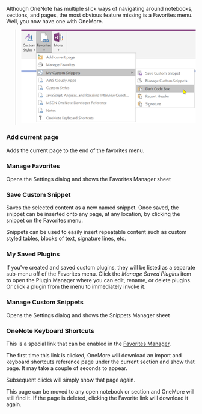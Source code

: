 Although OneNote has multiple slick ways of navigating around notebooks, sections, and pages,
the most obvious feature missing is a Favorites menu. Well, you now have one with OneMore.

> ![Favorites Menu](images/FavoritesMenu.png)

### Add current page
Adds the current page to the end of the favorites menu.

### Manage Favorites
Opens the Settings dialog and shows the Favorites Manager sheet

### Save Custom Snippet
Saves the selected content as a new named snippet. Once saved, the snippet can be inserted onto any page, at any location, by clicking the snippet on the Favorites menu.

Snippets can be used to easily insert repeatable content such as custom styled tables, blocks of text, signature lines, etc.

### My Saved Plugins
If you've created and saved custom plugins, they will be listed as a separate sub-menu off of the Favorites menu.
Click the _Manage Saved Plugins_ item to open the Plugin Manager where you can edit, rename, or delete plugins.
Or click a plugin from the menu to immediately invoke it.

### Manage Custom Snippets
Opens the Settings dialog and shows the Snippets Manager sheet

### OneNote Keyboard Shortcuts
This is a special link that can be enabled in the [Favorites Manager](Settings).

The first time this link is clicked, OneMore will download an import and keyboard shortcuts reference page under the current section and show that page. It may take a couple of seconds to appear.

Subsequent clicks will simply show that page again. 

This page can be moved to any open notebook or section and OneMore will still find it. If the page is deleted, clicking the Favorite link will download it again.